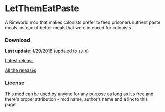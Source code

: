 # LetThemEatPaste
A Rimworld mod that makes colonists prefer to feed prisoners nutrient paste meals instead of better meals that were intended for colonists

### Download

**Last update:** 1/29/2018 (updated to `18.0`)

[Latest release](https://github.com/Unislash/LetThemEatPaste/releases/tag/18.0)

[All the releases](https://github.com/Unislash/LetThemEatPaste/releases)

### License

This mod can be used by anyone for any purpose as long as it's free and there's proper attribution - mod name, author's name and a link to this page.
